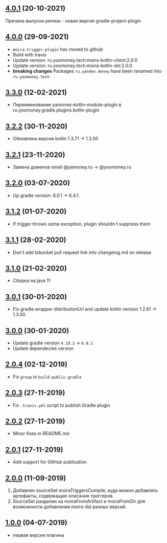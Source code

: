 ## [4.0.1](https://github.com/yoomoney/moira-trigger-plugin/pull/2) (20-10-2021)

Причина выпуска релиза - новая версия gradle-project-plugin

## [4.0.0](https://github.com/yoomoney/moira-trigger-plugin/pull/1) (29-09-2021)

* `moira-trigger-plugin` has moved to github
* Build with travis
* Update version: ru.yoomoney.tech:moira-kotlin-client:2.0.0
* Update version: ru.yoomoney.tech:moira-kotlin-dsl:2.0.0
* **breaking changes** Packages `ru.yandex.money` have been renamed into `ru.yoomoney.tech`

## [3.3.0]() (12-02-2021)

* Переименование yamoney-kotlin-module-plugin в ru.yoomoney.gradle.plugins.kotlin-plugin

## [3.2.2]() (30-11-2020)

* Обновлена версия kotlin 1.3.71 -> 1.3.50

## [3.2.1]() (23-11-2020)

* Замена доменов email @yamoney.ru -> @yoomoney.ru

## [3.2.0]() (03-07-2020)

* Up gradle version: 6.0.1 -> 6.4.1.

## [3.1.2]() (01-07-2020)

* If trigger throws some exception, plugin shouldn`t suppress them

## [3.1.1]() (28-02-2020)

* Don't add bibucket pull request link into changelog.md on release

## [3.1.0]() (21-02-2020)

* Сборка на java 11

## [3.0.1]() (30-01-2020)

* Fix gradle.wrapper distributionUrl and update kotlin version 1.2.61 -> 1.3.50.

## [3.0.0]() (30-01-2020)

* Update gradle version `4.10.2` -> `6.0.1`
* Update dependecies version

## [2.0.4]() (02-12-2019)

* Fix `group` in `build-public.gradle`

## [2.0.3]() (27-11-2019)

* Fix `.travis.yml` script to publish Gradle plugin

## [2.0.2]() (27-11-2019)

* Minor fixes in README.md

## [2.0.1]() (27-11-2019)

* Add support for GitHub publication

## [2.0.0]() (11-09-2019)

1. Добавлен sourceSet moiraTriggersCompile, куда можно добавлять артефакты, содержащие описания триггеров.
2. SourceSet разделен на moiraFromArtifact и moiraFromDir для возможности добавления moira-dsl разных версий.

## [1.0.0]() (04-07-2019)

* первая версия плагина